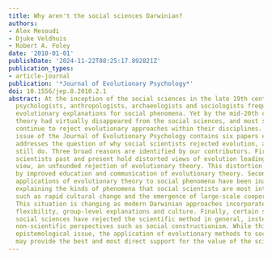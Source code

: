 ```yaml
---
title: Why aren't the social sciences Darwinian?
authors:
- Alex Mesoudi
- Djuke Veldhuis
- Robert A. Foley
date: '2010-01-01'
publishDate: '2024-11-22T08:25:17.892821Z'
publication_types:
- article-journal
publication: '*Journal of Evolutionary Psychology*'
doi: 10.1556/jep.8.2010.2.1
abstract: At the inception of the social sciences in the late 19th century, early
  psychologists, anthropologists, archaeologists and sociologists frequently proposed
  evolutionary explanations for social phenomena. Yet by the mid-20th century Darwin's
  theory had virtually disappeared from the social sciences, and most social scientists
  continue to reject evolutionary approaches within their disciplines. This special
  issue of the Journal of Evolutionary Psychology contains six papers each of which
  addresses the question of why social scientists rejected evolution, and why they
  still do. Three broad reasons are identified by our contributors. First, many social
  scientists past and present hold distorted views of evolution leading to, in our
  view, an unfounded rejection of evolutionary theory. This distortion might be addressed
  by improved education and communication of evolutionary theory. Second, many past
  applications of evolutionary theory to social phenomena have been inadequate for
  explaining the kinds of phenomena that social scientists are most interested in,
  such as rapid cultural change and the emergence of large-scale cooperative institutions.
  This situation is changing as modern Darwinian approaches incorporate behavioural
  flexibility, group-level explanations and culture. Finally, certain strands of the
  social sciences have rejected the scientific method in general, instead adopting
  non-scientific perspectives such as social constructionism. While this is a broader
  epistemological issue, the application of evolutionary methods to social phenomena
  may provide the best and most direct support for the value of the scientific method.
---
```

